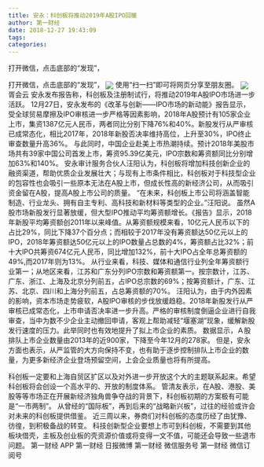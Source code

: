 ```yaml
---
title: 安永：科创板将推动2019年A股IPO回暖
author: 第一财经
date: 2018-12-27 19:43:09
tags: 
categories: 
---
```

打开微信，点击底部的“发现”，
<!-- more -->
打开微信，点击底部的“发现”，
<img align="center" border="0" src="https://imgcdn.yicai.com/uppics/images/2018/12/d86e6e549de0c64825fdad9f2679e489.jpg" />
使用“扫一扫”即可将网页分享至朋友圈。
<img align="center" border="0" src="https://imgcdn.yicai.com/uppics/images/2018/12/db26192cdb559c4ec1979805f32885e8.jpg" />
胥会云
安永发布报告称，科创板及注册制试行，将推动2019年A股IPO市场进一步活跃。
12月27日，安永发布的《改革与创新——IPO市场的新动能》报告显示，受全球贸易摩擦及IPO审核进一步严格等因素影响，2018年A股预计有105家企业上市，集资1387亿元人民币，两者同比分别下降76%和40%。新股发行从严审核已成常态化，相比2017年，2018年新股否决率维持高位，上升至30%，IPO终止审查数量升高36%。
与此同时，中国企业赴美上市热潮持续。预计2018年美股市场共有39家中国公司首发上市，筹资95.39亿美元，IPO宗数和筹资额同比分别增加63%和140%。
安永审计服务合伙人汪阳认为，科创板将增加科技创新企业的融资渠道，帮助优质企业发展壮大；与现有上市条件相比，科创板对于科技型企业的包容性也会吸引一些原本无法在A股上市，但成长性高的新经济公司，从而吸引资金留在A股，提高A股上市公司的质量。
“在未来，科创板上市公司将涵盖智能制造、行业龙头、拥有自主专利、高科技和新材料等类型的企业。”汪阳说。
虽然A股市场新股发行显著放缓，但大型IPO推动平均筹资额增长。《报告》显示，2018年新股平均筹资额创2011年以来峰值。从筹资额规模来看，10亿元人民币以下的占比29%，同比下降37个百分点；而相较于2017年没有筹资额达50亿元以上的IPO，2018年筹资额达50亿元以上的IPO数量占总数的4%，筹资额占比32%；前十大IPO共筹资674亿元人民币，同比增加132%，前十大IPO占全年总筹资额的49%,而2017年则为13%。
从行业来看，科技、媒体和通信行业列全年筹资额行业第一；从地区来看，江苏和广东分列IPO宗数和筹资额第一。按宗数计，江苏、广东、浙江、上海及北京分列前五，占IPO总宗数的69%；按筹资额计，广东、江苏、北京、四川和上海分列前五，占总筹资额的70%。
汪阳认为，由于内外因素的影响，资本市场走势疲软，A股IPO审核的步伐放缓趋稳。2018年新股发行从严审核已成常态化，上市申请否决率进一步升高。严格的审核制度倒逼企业进行自我审查，当中为数不少企业主动撤回申请，客观上帮助减轻“堰塞湖”现象，缓解新股发行速度的压力。此举同时也有效地提升了拟上市企业的素质。
数据显示，Ａ股排队上市企业数量由2013年的近900家，下降至今年12月的278家。
但是，安永方面也表示，从严监管的大方向保持不变，也有助于逐步控制排队上市企业的数量，为更多新经济企业登场预留空间，上会企业质量也将有所提高。
 
 
科创板一定要和上海自贸区扩区以及对外进一步开放这个大的主题联系起来。希望科创板将会创设一个高水平的、开放的制度体系。
管清友表示，在A股、港股、美股等等市场正在开展新经济独角兽争夺战的背景下，科创板初期的方案极有可能是“一市两制”。
从曾经的“国际板”，再到后来的“战略新兴板”，过往的经验或许会对未来的科创板提供借鉴。
近三周以来，券商们对科创板的态度历经了由犹豫、彷徨，到积极备战的转变。
科技创新型企业要想上市可到科创板，不需要到其他板块借壳，主板及创业板的壳资源价值或将变得一文不值，可能还会导致一些退市问题。
第一财经
APP
第一财经
日报微博
第一财经
微信服务号
第一财经
微信订阅号
